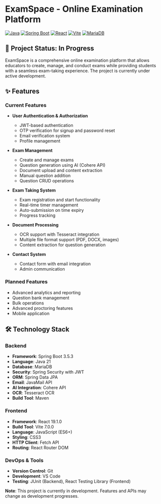 # ExamSpace - Online Examination Platform

[![Java](https://img.shields.io/badge/Java-21-orange.svg)](https://www.oracle.com/java/)
[![Spring Boot](https://img.shields.io/badge/Spring%20Boot-3.5.3-brightgreen.svg)](https://spring.io/projects/spring-boot)
[![React](https://img.shields.io/badge/React-19.1.0-blue.svg)](https://reactjs.org/)
[![Vite](https://img.shields.io/badge/Vite-7.0.0-purple.svg)](https://vitejs.dev/)
[![MariaDB](https://img.shields.io/badge/MariaDB-Latest-blue.svg)](https://mariadb.org/)

## 🚧 Project Status: In Progress

ExamSpace is a comprehensive online examination platform that allows educators to create, manage, and conduct exams while providing students with a seamless exam-taking experience. The project is currently under active development.

## ✨ Features

### Current Features
- **User Authentication & Authorization**
  - JWT-based authentication
  - OTP verification for signup and password reset
  - Email verification system
  - Profile management

- **Exam Management**
  - Create and manage exams
  - Question generation using AI (Cohere API)
  - Document upload and content extraction
  - Manual question addition
  - Question CRUD operations

- **Exam Taking System**
  - Exam registration and start functionality
  - Real-time timer management
  - Auto-submission on time expiry
  - Progress tracking

- **Document Processing**
  - OCR support with Tesseract integration
  - Multiple file format support (PDF, DOCX, images)
  - Content extraction for question generation

- **Contact System**
  - Contact form with email integration
  - Admin communication

### Planned Features
- Advanced analytics and reporting
- Question bank management
- Bulk operations
- Advanced proctoring features
- Mobile application

## 🛠 Technology Stack

### Backend
- **Framework**: Spring Boot 3.5.3
- **Language**: Java 21
- **Database**: MariaDB
- **Security**: Spring Security with JWT
- **ORM**: Spring Data JPA
- **Email**: JavaMail API
- **AI Integration**: Cohere API
- **OCR**: Tesseract OCR
- **Build Tool**: Maven

### Frontend
- **Framework**: React 19.1.0
- **Build Tool**: Vite 7.0.0
- **Language**: JavaScript (ES6+)
- **Styling**: CSS3
- **HTTP Client**: Fetch API
- **Routing**: React Router DOM

### DevOps & Tools
- **Version Control**: Git
- **Development**: VS Code
- **Testing**: JUnit (Backend), React Testing Library (Frontend)


**Note**: This project is currently in development. Features and APIs may change as development progresses.